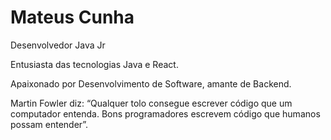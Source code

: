 # Mateus Cunha 

Desenvolvedor Java Jr



Entusiasta das tecnologias Java e React.

Apaixonado por Desenvolvimento de Software, amante de Backend.

Martin Fowler diz:
“Qualquer tolo consegue escrever código que um computador entenda. Bons programadores escrevem código que humanos possam entender”.

